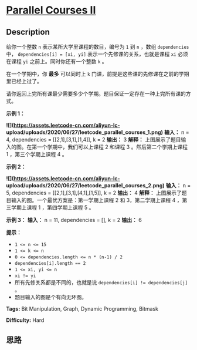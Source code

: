 # [Parallel Courses II][title]

## Description

给你一个整数 `n` 表示某所大学里课程的数目，编号为 `1` 到 `n` ，数组 `dependencies` 中， `dependencies[i] =
[xi, yi]`  表示一个先修课的关系，也就是课程 `xi` 必须在课程 `yi` 之前上。同时你还有一个整数 `k` 。

在一个学期中，你 **最多**  可以同时上 `k` 门课，前提是这些课的先修课在之前的学期里已经上过了。

请你返回上完所有课最少需要多少个学期。题目保证一定存在一种上完所有课的方式。



**示例 1：**

**![](https://assets.leetcode-cn.com/aliyun-lc-
upload/uploads/2020/06/27/leetcode_parallel_courses_1.png)**
            **输入：** n = 4, dependencies = [[2,1],[3,1],[1,4]], k = 2    **输出：** 3     **解释：** 上图展示了题目输入的图。在第一个学期中，我们可以上课程 2 和课程 3 。然后第二个学期上课程 1 ，第三个学期上课程 4 。    

**示例 2：**

**![](https://assets.leetcode-cn.com/aliyun-lc-
upload/uploads/2020/06/27/leetcode_parallel_courses_2.png)**
            **输入：** n = 5, dependencies = [[2,1],[3,1],[4,1],[1,5]], k = 2    **输出：** 4     **解释：** 上图展示了题目输入的图。一个最优方案是：第一学期上课程 2 和 3，第二学期上课程 4 ，第三学期上课程 1 ，第四学期上课程 5 。    

**示例 3：**
            **输入：** n = 11, dependencies = [], k = 2    **输出：** 6    



**提示：**

  * `1 <= n <= 15`
  * `1 <= k <= n`
  * `0 <= dependencies.length <= n * (n-1) / 2`
  * `dependencies[i].length == 2`
  * `1 <= xi, yi <= n`
  * `xi != yi`
  * 所有先修关系都是不同的，也就是说 `dependencies[i] != dependencies[j]` 。
  * 题目输入的图是个有向无环图。


**Tags:** Bit Manipulation, Graph, Dynamic Programming, Bitmask

**Difficulty:** Hard

## 思路

[title]: https://leetcode-cn.com/problems/parallel-courses-ii
